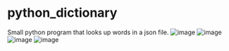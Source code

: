 # python_dictionary
Small python program that looks up words in a json file.
![image](https://user-images.githubusercontent.com/58991659/130430669-2b5d7caa-2832-48cf-a59f-16f36f80a5f9.png)
![image](https://user-images.githubusercontent.com/58991659/130430707-cdba6338-1f00-4595-9452-f67f18f6a4fb.png)
![image](https://user-images.githubusercontent.com/58991659/130430745-71213bdb-4ad4-407a-91b9-8ceec21050c9.png)
![image](https://user-images.githubusercontent.com/58991659/130430774-8b6e4bb6-8f09-4995-9de5-bf6caaa31857.png)
